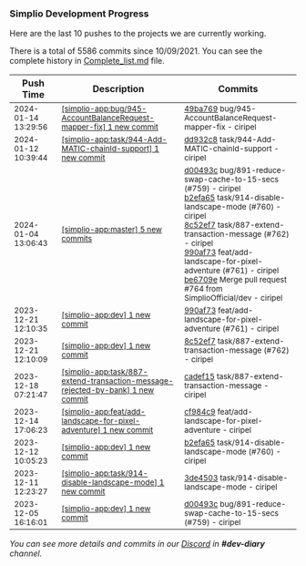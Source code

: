 
### Simplio Development Progress

Here are the last 10 pushes to the projects we are currently working.

There is a total of 5586 commits since 10/09/2021. You can see the complete history in
 [Complete_list.md](Complete_list.md) file.

| Push Time | Description | Commits |
| --- | --- | --- |
| <sub>2024-01-14 13:29:56</sub> | <sub>[[simplio-app:bug/945-AccountBalanceRequest-mapper-fix] 1 new commit](https://github.com/SimplioOfficial/simplio-app/commit/49ba7699207656ad1d99953565b34690046585a6)</sub> | <sub>[49ba769](https://github.com/SimplioOfficial/simplio-app/commit/49ba7699207656ad1d99953565b34690046585a6) bug/945-AccountBalanceRequest-mapper-fix - ciripel</sub> |
| <sub>2024-01-12 10:39:44</sub> | <sub>[[simplio-app:task/944-Add-MATIC-chainId-support] 1 new commit](https://github.com/SimplioOfficial/simplio-app/commit/dd932c8a22f840d4fa00d4080e87d7f1d152af5d)</sub> | <sub>[dd932c8](https://github.com/SimplioOfficial/simplio-app/commit/dd932c8a22f840d4fa00d4080e87d7f1d152af5d) task/944-Add-MATIC-chainId-support - ciripel</sub> |
| <sub>2024-01-04 13:06:43</sub> | <sub>[[simplio-app:master] 5 new commits](https://github.com/SimplioOfficial/simplio-app/compare/d88b3596eaa7...be6709ebdf92)</sub> | <sub>[d00493c](https://github.com/SimplioOfficial/simplio-app/commit/d00493cb5ce0bb91db0b54009ba9643c160ff159) bug/891-reduce-swap-cache-to-15-secs (#759) - ciripel<br>[b2efa65](https://github.com/SimplioOfficial/simplio-app/commit/b2efa65d0fbec355ef6a0427669733d293762e7c) task/914-disable-landscape-mode (#760) - ciripel<br>[8c52ef7](https://github.com/SimplioOfficial/simplio-app/commit/8c52ef7b95e1355f806ae756355cdcb17bf88f4b) task/887-extend-transaction-message (#762) - ciripel<br>[990af73](https://github.com/SimplioOfficial/simplio-app/commit/990af7318f823276f16a1dd7f052aca13a939c22) feat/add-landscape-for-pixel-adventure (#761) - ciripel<br>[be6709e](https://github.com/SimplioOfficial/simplio-app/commit/be6709ebdf92310d3e90fa50b18f4bd50e181bde) Merge pull request #764 from SimplioOfficial/dev - ciripel</sub> |
| <sub>2023-12-21 12:10:35</sub> | <sub>[[simplio-app:dev] 1 new commit](https://github.com/SimplioOfficial/simplio-app/commit/990af7318f823276f16a1dd7f052aca13a939c22)</sub> | <sub>[990af73](https://github.com/SimplioOfficial/simplio-app/commit/990af7318f823276f16a1dd7f052aca13a939c22) feat/add-landscape-for-pixel-adventure (#761) - ciripel</sub> |
| <sub>2023-12-21 12:10:09</sub> | <sub>[[simplio-app:dev] 1 new commit](https://github.com/SimplioOfficial/simplio-app/commit/8c52ef7b95e1355f806ae756355cdcb17bf88f4b)</sub> | <sub>[8c52ef7](https://github.com/SimplioOfficial/simplio-app/commit/8c52ef7b95e1355f806ae756355cdcb17bf88f4b) task/887-extend-transaction-message (#762) - ciripel</sub> |
| <sub>2023-12-18 07:21:47</sub> | <sub>[[simplio-app:task/887-extend-transaction-message-rejected-by-bank] 1 new commit](https://github.com/SimplioOfficial/simplio-app/commit/cadef15a748b42024b611025c98f6230945bad2e)</sub> | <sub>[cadef15](https://github.com/SimplioOfficial/simplio-app/commit/cadef15a748b42024b611025c98f6230945bad2e) task/887-extend-transaction-message - ciripel</sub> |
| <sub>2023-12-14 17:06:23</sub> | <sub>[[simplio-app:feat/add-landscape-for-pixel-adventure] 1 new commit](https://github.com/SimplioOfficial/simplio-app/commit/cf984c9c20a836823669218f47a1fdc2c6e12062)</sub> | <sub>[cf984c9](https://github.com/SimplioOfficial/simplio-app/commit/cf984c9c20a836823669218f47a1fdc2c6e12062) feat/add-landscape-for-pixel-adventure - ciripel</sub> |
| <sub>2023-12-12 10:05:23</sub> | <sub>[[simplio-app:dev] 1 new commit](https://github.com/SimplioOfficial/simplio-app/commit/b2efa65d0fbec355ef6a0427669733d293762e7c)</sub> | <sub>[b2efa65](https://github.com/SimplioOfficial/simplio-app/commit/b2efa65d0fbec355ef6a0427669733d293762e7c) task/914-disable-landscape-mode (#760) - ciripel</sub> |
| <sub>2023-12-11 12:23:27</sub> | <sub>[[simplio-app:task/914-disable-landscape-mode] 1 new commit](https://github.com/SimplioOfficial/simplio-app/commit/3de450343daabb4a2fa9da5ba55fd0723930c6f4)</sub> | <sub>[3de4503](https://github.com/SimplioOfficial/simplio-app/commit/3de450343daabb4a2fa9da5ba55fd0723930c6f4) task/914-disable-landscape-mode - ciripel</sub> |
| <sub>2023-12-05 16:16:01</sub> | <sub>[[simplio-app:dev] 1 new commit](https://github.com/SimplioOfficial/simplio-app/commit/d00493cb5ce0bb91db0b54009ba9643c160ff159)</sub> | <sub>[d00493c](https://github.com/SimplioOfficial/simplio-app/commit/d00493cb5ce0bb91db0b54009ba9643c160ff159) bug/891-reduce-swap-cache-to-15-secs (#759) - ciripel</sub> |

_You can see more details and commits in our [Discord](https://discord.gg/aKhjuwZmdP) in **#dev-diary** channel._
